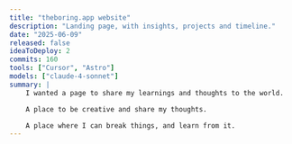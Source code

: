 ```yaml
---
title: "theboring.app website"
description: "Landing page, with insights, projects and timeline."
date: "2025-06-09"
released: false
ideaToDeploy: 2
commits: 160
tools: ["Cursor", "Astro"]
models: ["claude-4-sonnet"]
summary: |
    I wanted a page to share my learnings and thoughts to the world. 

    A place to be creative and share my thoughts. 

    A place where I can break things, and learn from it.
---
```


